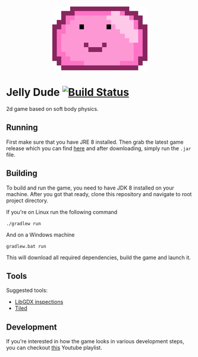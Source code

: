 <p align="center">
  <img src="logo.png"/>
</p>

# Jelly Dude [![Build Status](https://travis-ci.org/Edvinas01/jelly-dude.svg?branch=master)](https://travis-ci.org/Edvinas01/jelly-dude)
2d game based on soft body physics.

## Running
First make sure that you have JRE 8 installed. Then grab the latest game release which you can find [here](https://github.com/Edvinas01/jelly-dude/releases/latest) and after downloading, simply run the `.jar` file.

## Building
To build and run the game, you need to have JDK 8 installed on your machine. After you got that ready, clone this
repository and navigate to root project directory.

If you're on Linux run the following command
```
./gradlew run
```

And on a Windows machine
```
gradlew.bat run
```

This will download all required dependencies, build the game and launch it.

## Tools
Suggested tools:
* [LibGDX inspections](https://plugins.jetbrains.com/plugin/8509-libgdx-inspections)
* [Tiled](http://www.mapeditor.org/)

## Development
If you're interested in how the game looks in various development steps, you can checkout
[this](https://www.youtube.com/playlist?list=PL5No3sH5hcxuFBLlb_7-5g6G21-uueiQf) Youtube playlist.
